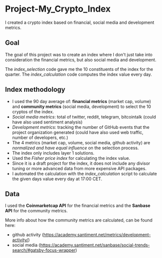 # Project-My_Crypto_Index
I created a crypto index based on financial, social media and development metrics.

## Goal

The goal of this project was to create an index where I don't just take into consideration the financial metrics, but also social media and development.

The *index_selection* code gave me the 10 constituents of the index for the quarter. The *index_calculation* code computes the index value every day.

## Index methodology

- I used the 90 day average of: **financial metrics** (market cap, volume) and **community metrics** (social media, development) to select the 10 cryptos of the index.
- *Social media metrics*: total of twitter, reddit, telegram, bitcointalk (could have also used sentiment analysis)
- *Development metrics*: tracking the number of GitHub events that the project organization generated (could have also used web traffic, number of developers, etc.)
- The 4 metrics (market cap, volume, social media, github activity) are *normalized and have equal influence* on the selection process.
- The index only includes layer 1 solutions.
- Used the *Fisher price index* for calculating the index value.
- Since it is a draft project for the index, it does not include any divisor tuning or more advanced data from more expensive API packages.
- I automated the calculation with the *index_calculation* script to calculate the given days value every day at 17:00 CET.

## Data

I used the **Coinmarketcap API** for the financial metrics and the **Sanbase API** for the community metrics.

More info about how the community metrics are calculated, can be found here:
- github activity (https://academy.santiment.net/metrics/development-activity/)
- social media (https://academy.santiment.net/sanbase/social-trends-search/#gatsby-focus-wrapper)

